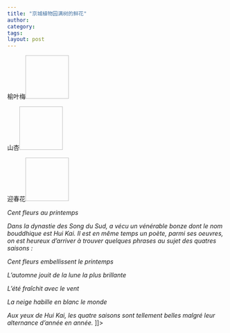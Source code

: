 ```yaml
---
title: "京城植物园满树的鲜花"
author:
category: 
tags: 
layout: post
---
```



榆叶梅<a href="http://www.francaisblog.com../images/flower1.jpg" rel='external'><img height="100" width="100"></a>

山杏<a href="http://www.francaisblog.com../images/flower2.jpg" rel='external'><img height="100" width="100"></a> 

迎春花<a href="http://www.francaisblog.com../images/flower3.jpg" rel='external'><img height="100" width="100"></a>

<i>



Cent fleurs au printemps 

Dans la dynastie des Song du Sud, a vécu un vénérable bonze dont le nom bouddhique est Hui Kai. Il est en même temps un poète, parmi ses oeuvres, on est heureux d’arriver à trouver quelques phrases au sujet des quatres saisons :

Cent fleurs embellissent le printemps

L’automne jouit de la lune la plus brillante 

L’été fraîchit avec le vent

La neige habille en blanc le monde 

Aux yeux de Hui Kai, les quatre saisons sont tellement belles malgré leur alternance d’année en année.</i><b></b> ]]>

